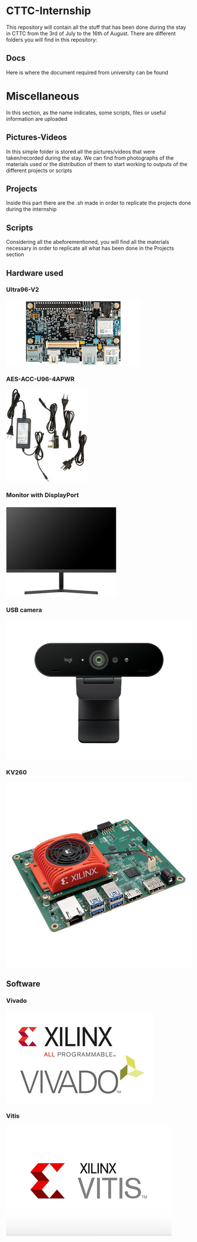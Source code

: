 # CTTC-Internship
This repository will contain all the stuff that has been done during the stay in CTTC from the 3rd of July to the 16th of August.
There are different folders you will find in this repository:

## Docs
Here is where the document required from university can be found

# Miscellaneous
In this section, as the name indicates, some scripts, files or useful information are uploaded

## Pictures-Videos
In this simple folder is stored all the pictures/videos that were taken/recorded during the stay. We can find from photographs of the materials used or the distribution of them to start working to outputs of the different projects or scripts

## Projects
Inside this part there are the .sh made in order to replicate the projects done during the internship

## Scripts
Considering all the abeforementioned, you will find all the materials necessary in order to replicate all what has been done in the Projects section

## Hardware used

### Ultra96-V2
<img src="Pictures-Videos/Ultra96-V2.png">

### AES-ACC-U96-4APWR
<img src="Pictures-Videos/AES-ACC-U96-4APWR.jpg">

### Monitor with DisplayPort
<img src="Pictures-Videos/Monitor.jpg">

### USB camera
<img src="Pictures-Videos/USB_Camera.jpg">

### KV260
<img src="Pictures-Videos/KV260.jpg">


## Software

### Vivado
<img src="Pictures-Videos/Vivado.jpg">

### Vitis
<img src="Pictures-Videos/Vitis.png">

